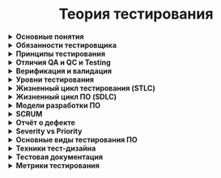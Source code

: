 <h1 align="center"> Теория тестирования</h1>
<details><summary><b>Основные понятия</b></summary></br> 
  
**Тестирование программного обеспечения (Software Testing)** — проверка соответствия реальных и ожидаемых результатов поведения программы, 
проводимая на конечном наборе тестов, выбранном определённым образом.</br> 
  
**Цель тестирования** — проверка соответствия ПО предъявляемым требованиям, убедиться что качество ПО соответствует ожиданиям и требованиям заказчика, 
предоставить актуальную информацию о состоянии продукта на текущий момент, поиск очевидных ошибок в программном обеспечении, 
которые должны быть выявлены до того, как их обнаружат пользователи программы.</br>  
  
**Для чего проводится тестирование ПО?**
<li>Для проверки соответствия требованиям.</li>  
<li>Для обнаружения проблем на более ранних этапах разработки и предотвращение повышения стоимости продукта.</li>  
<li>Обнаружение вариантов использования, которые не были предусмотрены при разработке. А также взгляд на продукт со стороны пользователя.</li>  
<li>Повышение лояльности к компании и продукту, т.к. любой обнаруженный дефект негативно влияет на доверие пользователей.</li><br />

**Качество ПО** – комплекс характеристик программного продукта, определяющих способность выполнять возложенные на него функции.  

**ПАРАМЕТРЫ КАЧЕСТВА ПО:**  

 1. **Функциональность.** ПО признается функциональным, если выполняет возложенные на него задачи, отвечает заданным потребностям пользователей. 
Данный аспект предполагает правильную и точную работу, совместимость всех входящих в состав компонентов.
 2. **Надежность.** Под надежностью ПО понимают бесперебойное выполнение возлагаемых на него задач на заданных условиях в течение установленного времени.
 3. **Юзабилити (удобство использования).** Этот параметр характеризует степень удобства ПО для пользователей, его наглядность, легкость эксплуатации и изучения.
 4. **Эффективность.** Параметру соответствует степень обеспечения продуктом необходимой производительности при заданных условиях.
 5. **Удобство сопровождения.** Этот показатель характеризует простоту анализа, тестирования, коррекции компонентов ПО, его обслуживания, 
а также степень адаптации к новым условиям.
 6. **Портативность.** Степень легкости его переноса на другую платформу. Обеспечение качества ПО предполагает его проверку по каждому из перечисленных 
параметров, выявление слабых сторон и устранение неисправностей.
 7. **Совместимость.** Способность программных компонентов взаимодействовать друг с другом.
 8. **Защищенность.**, т.е. минимизация угроз, связанных с несанкционированным чтением, изменением информации и т. д. Угрозы могут быть также связаны с 
некорректным использованием ПО, внешним воздействием со стороны посторонних лиц, выходом из строя технических средств.
</details>

<details> <summary><b>Обязанности тестировщика</b></summary> </br>
  
**Контроль и поиск проблем**  
В первую очередь, специалист должен контролировать качество разрабатываемых продуктов и анализировать ошибки, 
которые могут возникнуть у конечных потребителей при их использовании.  
**Тестирование**  
Следующий этап – это разработка тестовых наборов и их регулярный прогон, подготовка тестовых данных, 
написание методики тестирования.  
**Анализ**  
Данные, полученные в процессе проверок, анализируются. Обнаруженные недочеты классифицируются и заносятся в базу.  
**Саппорт**  
Тестировщик не устраняет найденные проблемы и недочеты. Он регулирует и поддерживает процесс их ликвидации – 
находит недочеты и сообщает о них тем специалистам, которые занимаются их исправлением (например, разработчикам), 
а также дополняет необходимой информацией о дефекте, если такая требуется.  
**Документирование дефектов**  
Чтобы провести тестирование, зафиксировать его результаты, тестировщик должен корректно внести информацию в 
техническую документацию. Рекомендуется проверять документы на предмет полноты и актуальности данных.  
  
**Hard skills – технические навыки.**
 - Знание OC на уровне продвинутого пользователя
 - Английский язык
 - Знание языки программирования
 - Знание веб-технологий, мобильных приложений, геймдева и т.д
 - Умение гуглить

**Soft skills – личностные характеристики.**
 - Внимательность
 - Усидчивость
 - Обучаемость
 - Коммуникабельность
 - Ответственность
</details>

<details> <summary><b>Принципы тестирования</b></summary></br>
  
 1. **Тестирование демонстрирует наличие дефектов**  
Тестирование только снижает вероятность наличия дефектов, которые находятся в программном обеспечении, 
но не гарантирует их отсутствия.  
 2. **Исчерпывающее тестирование невозможно**  
Полное тестирование с использованием всех входных комбинаций данных, результатов и предусловий физически невыполнимо 
(исключение — тривиальные случаи). 
Задача тестировщика — с минимальными усилиями покрыть как можно больше тестовых случаев и функциональности.  
 3. **Раннее тестирование**  
Следует начинать тестирование на ранних стадиях жизненного цикла разработки ПО, чтобы найти дефекты как можно раньше.  
 4. **Скопление дефектов**  
Большая часть дефектов находится в ограниченном количестве модулей. К этому принципу применим Закон Парето 
(20 % усилий дают 80 % результата, а остальные 80 % усилий — лишь 20 % результата), 80% дефектов находятся в 20% функций. 
Тестировщик должен распределять свои усилия пропорционально фактической плотности дефектов. 
 5. **Парадокс пестицида**  
Если повторять те же тестовые сценарии снова и снова, в какой-то момент этот набор тестов перестанет выявлять новые дефекты. 
ПО все время эволюционирует и многие из ранее найденных дефектов исправляют и старые тесты больше не срабатывают. 
Способы решения:  
  + Что бы преодолеть этот парадокс необходимо периодически вносить изменения в используемые наборы тестов и корректировать 
их для того, чтобы они отвечали новому состоянию системы.    
  + Постоянно изучать новые методы тестирования и внедрять их в свою работу.  
  + Давать прогонять тесты другим участникам команды, что бы разные тестировщики в разное время тестировали одну и туже функциональность.    
 6. **Тестирование зависит от контекста**  
Тестирование проводится по-разному в зависимости от контекста. Выбор методологии, техники или типа тестирования будет напрямую 
зависеть от природы самой программы. Например, программное обеспечение, в котором критически важна безопасность, тестируется 
иначе, чем новостной портал. Или ПО для медицины требует более тщательной проверки чем компьютерная игра. 
Или сайт с большей посещаемостью должен пройти через серьезное тестирование производительности что бы показать 
возможность работы в условии высокой нагрузки.  
  7. **Заблуждение об отсутствии ошибок**  
Отсутствие найденных дефектов при тестировании не всегда означает готовность продукта к релизу. Нахождение и исправление дефектов 
будет не важны если система окажется неудобной в использовании и не будет удовлетворять нужды пользователей.  
</details>

<details> <summary><b>Отличия QA и QC и Testing</b></summary></br>  
  
**Testing** – проверка создаваемого продукта на соответствия требованиям к этому продукту. По факту это реактивная рутинная работа.  

**QC (Quality Control)** — Контроль качества продукта — анализ результатов тестирования и качества новых версий выпускаемого продукта.  
  
К задачам контроля качества относятся:  
 - проверка готовности ПО к релизу  
 - проверка соответствия требований  
 - предоставление объективной картины качества проекта.  
  
**QA (Quality Assurance)** — Обеспечение качества продукта — изучение возможностей по изменению и улучшению процесса разработки, 
улучшению коммуникаций в команде, где тестирование является только одним из аспектов обеспечения качества.
Проводит мероприятия на всех этапах разработки. Проактивная работа: основная задача QA это выстроить систему, которая будет 
превентивно работать на качество продукта, то есть предупреждать какие-то дефекты, наладить процесс так что бы эти дефекты 
были обнаружены как можно раньше.  
  
К задачам обеспечения качества относятся:  
 - проверка технических характеристик и требований к ПО  
 - оценка рисков  
 - планирование задач для улучшения качества продукции  
 - подготовка документации, тестового окружения и данных  
 - тестирование  
 - анализ результатов тестирования, а также составление отчетов и других документов  
  
*На примере создания автомобиля*: testing и qc может определить работают ли все детали, и сама машина так как мы ожидаем из 
правильных ли материалов она сделана, то есть подразумевается, что тестированный объект уже существует и готов к проверке. 
Задачей же qa является обеспечение соответствия всех этапов в конструировании машины определенным стандартам качества 
начиная с планирования и создания чертежей и заканчивая сборкой уже готового автомобиля, то есть качеству объекта уделяется 
внимание еще до того, как сам объект был создан.  
</details>

<details> <summary><b>Верификация и валидация</b></summary></br>  
  
**Верификация (verification)** — это процесс проверки разрабатываемого ПО его требованиям (спецификации). 
Верификация — это статическая проверка, то есть происходит без запуска кода и отвечает на вопрос 
«Делаем ли мы продукт правильно?».  
Происходит всегда до валидации.  
  
**Валидация (validation)** — это процесс проверки разрабатываемого ПО ожиданиям и потребностям пользователя. 
Валидация — это динамическая проверка, то есть происходит с запуском кода и отвечает на вопрос 
«Делаем ли мы правильный продукт?».  
Происходит всегда после верификации.  
  
*На примере создания автомобиля*: верификация покажет выполнен ли автомобиль из соответствующих материалов, 
установлен ли заявленный двигатель, верны ли габариты, то есть все то, что было прописано в спецификации. 
Валидация же покажет поедет ли автомобиль вообще, удобно ли выполнены сиденья, поместится ли в багажник 
большой чемодан, то есть насколько продукт отвечает нуждам.  
  
*На примере формы для авторизации в системе*: верификация – проверяем размеры полей, которые прописаны в спецификации. 
Валидация - если оставить поле с логином пустым и нажать на кнопку «Войти», то система сообщит об ошибке.  
</details>

<details><summary><b>Уровни тестирования</b></summary></br>    
  
Тестирование на разных уровнях производится на протяжении всего жизненного цикла разработки и сопровождения ПО. 
Уровень тестирования определяет то, над чем производятся тесты: над отдельным модулем, группой модулей или системой, в целом.  
  
1. **Компонентное (модульное) тестирование**  
Обычно unit тестированием занимается разработчик программного кода, так как именно unit тесты позволяют протестировать 
отдельные компоненты исходного кода программы. Юнит-тест (unit test), или модульный тест, — это программа, которая проверяет работу
небольшой части кода.  На примере интернет-магазина к таким модулям можно отнести: страницу авторизации, поиск товара, перемещение
товара в корзину, оплата заказа.  
2. **Интеграционное тестирование**  
Тестирование части системы, состоящей из двух и более модулей. Интеграционное тестирование предназначено для проверки 
связи между компонентами, а также взаимодействия с различными частями системы (операционной системой, оборудованием 
либо связи между различными системами). Например: как можно со страницы корзины произвести оплату посредство платежной системы.  
   - *Компонентный интеграционный уровень* - проверяется взаимодействие отдельных модулей одного приложения.  
   - *Системный интеграционный уровень* – тестирование взаимодействия между всеми компонентами одной системы или 
взаимодействие между разными системами или тестирование интерфейсов, с помощью которых взаимодействует система.  
  
Существует 3 вида интерфейсов:  
   - **API (программный интерфейс приложения)** – набор методов который можно использовать для доступа к функциональности 
другой программы. Например: платежные системы, взаимодействия с социальными сетями.  
   - **CLI (интерфейс командной строки)** - инструкции компьютеру даются в основном путём ввода с клавиатуры текстовых строк. 
Командная строка в системе windows.  
   - **GUI (Графический интерфейс пользователя)** – программные функции представлены графическими элементами экрана. 
То, что видим в окне браузера, когда открываем страницу в интернете.  
  
3. **Системное тестирование** – тестирование, которое выполняется на полной интегрированной системе, с целью проверки 
системе исходным требованиям. При этом выявляются дефекты, такие как неверное использование ресурсов системы, 
несовместимость с окружением, непредусмотренные сценарии использования, отсутствующая или неверная функциональность, 
неудобство использования и т.д.  
  
4. **Приемочное тестирование** - процесс тестирования, который проверяет соответствие системы требованиям и проводится 
с целью определения удовлетворяет ли система приемочным критериям, а также для вынесения решения заказчиком принимается 
приложение или нет. По сути, это финальный этап тестирования продукта перед его релизом.  
  
Типы приемочного тестирования:  
   - Пользовательское приемочное тестирование – проводится пользователями конечного продукта.
   - На соответствие контракту
   - Альфа тестирование – тестирование на стороне разработчика.
   - Бета тестирование – тестирование на внешней стороне и без участия разработчиков
</details>

<details> <summary><b>Жизненный цикл тестирования (STLC)</b></summary></br>  
  
**STLC, или жизненный цикл тестирования** — это последовательность действий, проводимых в процессе тестирования, 
с помощью которых гарантируется качество программного обеспечения и его соответствие требованиям.  
  
**Этапы STLC-цикла:**  
  
1. **Анализ требований**  
На этом этапе отдел QA оценивает требования с точки зрения тестирования, ищет требования к софту, которые нужно 
предварительно оценить. Для этого QA-команда может обращаться к представителям заказчика. Требования могут быть 
«функциональными» или «нефункциональными», то есть касаться или не касаться функциональной составляющей софта. 
Также на этом этапе проводится оценка возможности применения автоматизированного тестирования.
Действия на этапе оценки требований:  
   - Определение типов тестирования  
   - Сбор информации о приоритетах в тестировании  
   - Подготовка матрицы отслеживания требований (RTM — Requirement Traceability Matrix)  
   - Определение тестового окружения  
   - Анализ возможности автоматизации тестирования  
  
2. **Планирование тестирования**  
На этапе планирования руководитель команды QA определяет стратегию тестирования и оценивает трудозатраты. 
Также оцениваются ресурсы, тестовое окружение, возможные ограничения и график тестирования. 
На этом же этапе готовится и финализируется план тестирования.  
Действия на этапе планирования:  
   - Подготовка стратегии (или плана тестирования)  
   - Выбор инструментов тестирования  
   - Оценка трудозатрат  
   - Планирование ресурсов, определение ролей и ответственности  
   - Дополнительное обучение команды  
  
3. **Создание тест-кейсов**  
На этом этапе происходит подготовка тестовых данных и создаются тест-кейсы.  
Действия:
   - Создание тест-кейсов (и автотестов, если будет применяться автоматизация)  
   - Подготовка исходных данных для тестирования  
  
4. **Настройка тестового окружения**  
Это настройка харда и софта, в которых будет осуществляться процесс тестирования. 
Это один из критически важных аспектов процесса, он может проходить параллельно этапу создания тест-кейсов. 
QA-команда может и не включаться в этот процесс, если тестовое окружение ей обеспечит команда разработки. 
QA-команда должна будет проверить работоспособность окружения (хотя бы smoke-тестом).  
Действия:  
   - Понять нужную архитектуру, настройки окружения и подготовить список требований к харду и софту  
   - Настроить тестовое окружение и тестовые данные  
   - Провести smoke-тест окружения  
  
5. **Выполнение тестирования**  
На этапе выполнения тестов QA проводит тестирование, выполняя подготовленные тест-кейсы. 
Процесс состоит из выполнения тестовых скриптов (при необходимости эти скрипты могут корректироваться). 
Далее идет создание баг-репортов. Если найдены баги, информация о них передается команде разработки для исправления 
и повторного тестирования QA-командой.  
Действия:  
   - Выполнение тестирования в соответствии с планом  
   - Получение результаты тестирования  
   - Обновление RTM-матрицы (тест-кейсы из RTM-матрицы связываются с найденными багами)  
   - Повторное тестирование исправленных багов  
  
6. **Завершение цикла тестирования**  
На этапе завершения тестирования создается отчет о результатах тестирования. 
QA-команда обсуждает и анализирует баги, делает выводы из возникших проблем, чтобы избежать 
подобных проблем в будущем.  
Действия:  
   - Оценка критериев завершения цикла (основывается на времени, трудозатратах, покрытии тестами)  
   - Подготовка документа с выводами, сделанными во время тестирования  
   - Подготовка отчета о завершении тестирования  
   - Подготовка отчета для клиента с количественными и качественными характеристиками тестируемой системы  
   - Анализ результатов тестирования  
</details>

<details> <summary><b>Жизненный цикл ПО (SDLC)</b></summary><br>   
Стадии разработки ПО — этапы, которые проходят команды разработчиков ПО, прежде чем программа станет доступной для широкого круга пользователей.

Программный продукт проходит следующие стадии:
1.  Анализ требований 
 - Заказчик продукта отвечает на вопрос «Что нужно сделать?», а руководитель проекта – на вопрос «Как это сделать». 
 - Здесь также может принимать участие и бизнес-аналитик, чтобы понять потребности и перевести их в бизнес-требования.
 - Определение и документирование требований в виде ТЗ на разработку ПО и/или спецификации
2.  Планирование
На этом этапе ищем ответ на следующий вопрос: «Что вы хотите сделать?» Этот вопрос может вдохновить вас на понимание юнит-экономики вашего плана 
(затраты и выгоды), факторов снижения рисков и ожидаемых стоимостей.
3.  Проектирование и дизайн
Определение дизайна и архитектуры ПО, а также другие особенности реализации, например, UI/UX-дизайн (ИТ-архитектор, дизайнер, системный аналитик).
4.  Разработка ПО
Непосредственная реализация всех запланированных требований, что делают программисты/разработчики ПО.
5. Тестирование 
По завершению этого этапа вы должны будете в состоянии обеспечить рабочее состояние продукта. 
Отслеживайте ошибки и неточности, выслушивайте чужие точки зрения, и глубоко погружайтесь в вопрос с целью поиска тормозящих выход финального 
продукта ошибок.
6.  Развертывание и сопровождение
Регулирует использование финального продукта.
</details>  
<details> <summary><b>Модели разработки ПО</b></summary><br>  
Модели разработки ПО
1.        КАСКАДНАЯ МЕТОДОЛОГИЯ (WATERFALL MODEL)
Суть модели в том, что каждая стадия проводится один раз, одна за другой. Чтобы приступить к следующей фазе, нужно полностью закончить предыдущую.
Преимущества:
•        Все фазы проекта строго регламентированы и выполняются в четкой последовательности (Полное документирование)
•        Требования к проекту не изменяются на протяжении всего цикла (Прозрачность)
•        Строго фиксированное выполнение всех стадий проекта позволяет планировать ресурсы и сроки завершения работ (Четкое планирование)
Недостатки:
•        Тестирование осуществляется с середины проекта (Раннее тестирование)
•        Поскольку требования неизменны и должны быть четко сформулированы, часто возникают сложности при их написании (Избыточное документирование)
•        Пользователь не может убедиться в качестве продукта до полного завершения его разработки (Отсутствие гибкости)

2.        V-ОБРАЗНАЯ МЕТОДОЛОГИЯ (V-MODEL)
Эта модель – своего рода доработанная версия каскадной методологии, поскольку она помогает избавиться от недостатков, проявляемых ранее.
Ее суть – полный контроль над процессами на всех стадиях разработки с целью убедится в том, что уже можно переходить на следующую ступень. 
Тестирование начинается еще на стадии формулировки требований.
Преимущества:
•        Возможность промежуточного тестирования 
•        Строго регламентированные этапы
•        Низкий уровень риска и избавление от потенциально возможных багов еще на начальных этапах благодаря раннему тестированию
Недостатки:
•        Невозможность адаптации к новым требованиям заказчика (отсутствие гибкости)
•        Процесс разработки длиться долго (иногда даже годами). Как результат, продукт теряет свою актуальность для заказчика

3.        СПИРАЛЬНАЯ (итерационная) МЕТОДОЛОГИЯ (SPIRAL MODEL)
В данной модели жизненный цикл ПО изображен в виде спирали. Она начинается на стадии написания плана и создает так называемые витки по выполнению 
каждого следующего этапа.Таким образом, по окончанию каждого витка мы получаем целостный прототип, прошедший тестирование и дополняющий всю сборку. 
Если этот прототип отвечает всем предъявленным требованиям, он считается готовым к выпуску.
Преимущества:
•        Гибкость проектирования;
•        Достаточно внимания уделено процессу руководства рисками;
•        Новый функционал можно добавить на поздней стадии разработки.
Недостатки:
•        Не всегда все требования известны к началу проектирования;
•        Оценка рисков на каждой стадии влечет за собой достаточно большие затраты;
•        Возможность постоянно оставлять отзывы заказчиком провоцирует обновленные итерации, что влияет на сроки разработки ПО.

4.       Agile (идеология) — манифест разработки программного обеспечения
Мы постоянно открываем для себя более совершенные методы разработки программного обеспечения, занимаясь разработкой непосредственно и помогая 
в этом другим. Благодаря проделанной работе мы смогли осознать, что:

- Люди и взаимодействие важнее процессов и инструментов.
- Работающий продукт важнее исчерпывающей документации.
- Сотрудничество с заказчиком важнее согласования условий контракта.
- Готовность к изменениям важнее следования первоначальному плану.

Основополагающие принципы Agile-манифеста
Мы следуем таким принципам:
1. Наивысшим приоритетом для нас является удовлетворение потребностей заказчика благодаря регулярной и ранней поставке ценного программного обеспечения.
2. Изменение требований приветствуется даже на поздних стадиях разработки. Agile-процессы позволяют использовать изменения для обеспечения заказчику 
конкурентного преимущества.
3. Работающий продукт следует выпускать как можно чаще, с периодичностью от пары недель до пары месяцев.
4. На протяжении всего проекта разработчики и представители бизнеса должны ежедневно работать вместе.
5. Над проектом должны работать мотивированные профессионалы. Чтобы работа была сделана, создайте условия, обеспечьте поддержку и полностью 
доверьтесь им.
6. Непосредственное общение является наиболее практичным и эффективным способом обмена информацией как с самой командой, так и внутри команды.
7. Работающий продукт — основной показатель прогресса.
8. Инвесторы, разработчики и пользователи должны иметь возможность поддерживать постоянный ритм бесконечно. Agile помогает наладить такой
устойчивый процесс разработки.
9. Постоянное внимание к техническому совершенству и качеству проектирования повышает гибкость проекта.
10. Простота — искусство минимизации лишней работы — крайне необходима.
11. Самые лучшие требования, архитектурные и технические решения рождаются у самоорганизующихся команд.
12. Команда должна систематически анализировать возможные способы улучшения эффективности и соответственно корректировать стиль своей работы.
</details>  
<details> <summary><b>SCRUM</b></summary><br>  
Scrum (Скрам) — это не аббревиатура, этот термин взят из регби, который обозначает схватку вокруг мяча.

Сам термин Scrum можно определить так — это методология управления проектами, которая построена на принципах тайм-менеджмента. 
Основной ее особенностью является вовлеченность в процесс всех участников, причем у каждого участника есть своя определенная роль. 
Суть в том, что не только команда работает над решением задачи, но все те, кому интересно решение задачи. Не просто поставили задачу 
и расслабились, а постоянно «работают» с командой и эта работа не означает только постоянный контроль.

Основные термины, которые используются в методологии:

Владелец продукта (Product owner) — человек, который имеет непосредственный интерес в качественном конечном продукте, он понимает, как это продукт 
должен выглядеть/работать. Этот человек не работает в команде, он работает на стороне заказчика/клиента (это может быть как другая компания, так и 
другой отдел), но этот человек работает с командой. И это тот человек, который расставляет приоритеты для задач.
Scrum-мастер — это человек, которого можно назвать руководителем проекта, хотя это не совсем так. Главное, что это человек «зараженный Scrum-бациллой» 
настолько, что несет ее как своей команде, так и заказчику и, соответственно, следит за тем, чтобы все принципы Scrum соблюдались.
Scrum-команда — это команда, которая принимает все принципы Scrum и готова с ними работать.
Спринт — отрезок времени, который берется для выполнения определенного (ограниченного) списка задач. Рекомендуется брать 2-4 недели (длительность 
определяется командой один раз).
Бэклог (backlog) — это список всех работ. Можно сказать, это ежедневник общего пользования. Различают 2 вида бэклогов: Product-бэклог и спринт-бэклог.

1.Product-бэклог — это полный список всех работ, при реализации которых мы получим конечный продукт.

2. Спринт-бэклог — это список работ, который определила команда и согласовала с Владельцем продукта на ближайший отчетный период (спринт). 
Задания в спринт-бэклог берутся из product-бэклога.

Планирование спринта — это совещание, на котором присутствуют все (команда, Scrum-мастер, Владелец продукта). В течение этого совещания Владелец 
продукта определяет приоритеты заданий, которые он хотел бы увидеть выполненными по истечении спринта. Команда оценивает по времени, сколько из 
желаемого они могут выполнить. В итоге получается список заданий, который не может меняться в течение спринта и к концу спринта должен быть 
полностью выполнен."
Требования и их анализ
"Требования — это спецификация (описание) того, что должно быть реализовано.
Требования описывают то, что необходимо реализовать, без детализации технической стороны решения.
Атрибуты требований:
1.        Корректность — точное описание разрабатываемого функционала.
2.        Проверяемость — способ однозначной проверки выполнено требование или нет.
3.        Полнота — в требовании должна содержаться вся необходимая для реализации функциональности информация.
В условиях массового интернет-мошенничества с кредитными картами дополнительной степенью защиты является CVV2 
номер, идущий за номером карты на обратной ее стороне (на полоске с подписью). Продюсер по незнанию или по халатности может не 
предусмотреть в опеке, что пользователь должен ввести CVV2 при регистрации карты, что в итоге приведет к большему
числу мошеннических транзакций.
4.        Недвусмысленность — требование должно содержать однозначные формулировки. 
«Отчет должен загружаться быстро» → что значит «быстро»?
пользователь будет уверен, что страница будет грузиться доли секунды, даже если это сложный отчет на многомиллионных данных;
разработчик прикинет, что в таких объемах 5 секунд нормальное время отклика, даже быстрое.
Отчет за год должен загружаться не более секунды.
5.        Непротиворечивость — требование не должно содержать внутренних противоречий и противоречий другим требованиям и документам.
Например, есть страница нефункциональных требований, где написано, что любая страница должна грузится не более 3 секунд.
Аналитик пишет ТЗ на новый модуль отчетности, который использует много данных и сложные формулы. И он пишет, что отчет может грузиться 
вплоть до минуты. Явное противоречие!
6.        Приоритетность — у каждого требования должен быть приоритет (количественная оценка степени значимости требования).
 Этот атрибут позволит грамотно управлять ресурсами на проекте.
7.        Атомарность — требование нельзя разбить на отдельные части без потери деталей.
8.        Модифицируемость — в каждое требование можно внести изменение.
9.        Прослеживаемость — каждое требование должно иметь уникальный идентификатор, по которому на него можно сослаться.
10.      Осуществимость — этот пункт обычно проверяют разработчики. Они остужают буйные фантазии из серии «загружать миллионы данных 
за 0,1 секунду» или что-то архитектурно сложное. Бывает такое, что на бумаге всё звучит просто, а вот сделать это займет человеко-месяц в лучшем случае.
</details>  
<details> <summary><b>Отчёт о дефекте</b></summary><br> 
Дефект (bug) — отклонение фактического результата от ожидаемого.

Отчёт о дефекте (bug report) — документ, который содержит отчет о любом недостатке в компоненте или системе, 
который потенциально может привести компонент или систему к невозможности выполнить требуемую функцию.
Самые популярные  бак трэкинговые системы: JIRA, Trello, Azure DevOps, Redmine, Яндекс Трекер, Mantis, Bugzilla, Youtrack

Атрибуты отчета о дефекте:
1.        Уникальный идентификатор (ID) — присваивается автоматически системой при создании баг-репорта.
2.        Тема (краткое описание, Summary) — кратко сформулированный смысл дефекта, отвечающий на вопросы: Что? Где? Когда (при каких условиях)?
3.        Подробное описание (Description) — более широкое описание дефекта (указывается опционально).
4.        Шаги для воспроизведения (Steps To Reproduce) — описание четкой последовательности действий, которая привела к выявлению дефекта. 
           В шагах воспроизведения должен быть описан каждый шаг, вплоть до конкретных вводимых значений, если они играют роль в воспроизведении дефекта.
5.        Фактический результат (Actual result) — описывается поведение системы на момент обнаружения дефекта в ней. чаще всего, 
содержит краткое описание некорректного поведения (может совпадать с темой отчета о дефекте).
6.        Ожидаемый результат (Expected result) — описание того, как именно должна работать система в соответствии с документацией.
7.        Вложения (Attachments) — скриншоты, видео или лог-файлы.
8.        Серьёзность дефекта (важность, Severity) — характеризует влияние дефекта на работоспособность приложения.
9.        Приоритет дефекта (срочность, Priority) — указывает на очерёдность выполнения задачи или устранения дефекта.
10.      Статус (Status) — определяет текущее состояние дефекта. Статусы дефектов могут быть разными в разных баг-трекинговых системах.
11.      Окружение (Environment) – окружение, на котором воспроизвелся баг.

СТАДИИ ЖИЗНЕННОГО ЦИКЛА ОШИБКИ
1. Тестировщик обнаруживает дефект.
2. Тестировщик пишет отчет об ошибке в систему управления дефектами (статус New (новый)) и перенаправляет его на разработчика (статус Assigned (назначен)).
3. Разработчик изучает ошибку, ее возможности воспроизведения и по полученным результатам соотносит ее к одному из статусов:
Duplicate (дубликат) – подобный дефект уже существует в системе по отслеживанию ошибок;
Rejected (отклонен) – ошибка не требует внесения корректив, поскольку ее влияние на продукт незначительное;
Deferred (отсрочен) – корректировку данной ошибки можно осуществить в другой версии программы;
Not a bug (не баг) – дефект не есть ошибкой, поэтому вносит коррективы не требуется;
Open (открыт) – дефект в процессе исправления;
Fixed (исправлен) – код изменен и протестирован разработчиком.
4.Тестировщик повторно проверяет ошибку (статус «Retesting» (повторное тестирование)).
5. Если дефект исправлен, тестировщик его закрывает (статусы «Verified» (проверен), затем «Closed» (закрыт)).
6. Если дефект проявляется и дальше, он опять передается на редактирование разработчику (статусы «Reopened» (переоткрыт), «Assigned» (назначен)) 
и вновь проходит через каждую стадию цикла.
</details>  
<details> <summary><b>Severity vs Priority</b></summary><br> 
Серьёзность (severity) показывает степень ущерба, который наносится проекту существованием дефекта. 
Severity выставляется тестировщиком.

Градация Серьезности дефекта (Severity):
•        Блокирующий (S1 – Blocker)
тестирование значительной части функциональности вообще недоступно. Блокирующая ошибка, приводящая приложение в 
нерабочее состояние, в результате которого дальнейшая работа с тестируемой системой или ее ключевыми функциями становится невозможна. 
Пример: сайт не открывается или выдаёт ошибку при любом действии.
•        Критический (S2 – Critical)
критическая ошибка, неправильно работающая ключевая бизнес-логика, дыра в системе безопасности, проблема, приведшая к временному 
падению сервера или приводящая в нерабочее состояние некоторую часть системы, то есть не работает важная часть одной какой-либо 
функции либо не работает значительная часть, но имеется workaround (обходной путь/другие входные точки), позволяющий продолжить тестирование. 
Пример: В интернет-магазине не работает функция оплаты картой. Заказ можно оформить, но для оплаты приходится связываться с менеджерами.
•        Значительный (S3 – Major)
не работает важная часть одной какой-либо функции/бизнес-логики, но при выполнении специфических условий, либо есть workaround, 
позволяющий продолжить ее тестирование либо не работает не очень значительная часть какой-либо функции. Также относится к дефектам
с высокими visibility – обычно не сильно влияющие на функциональность дефекты дизайна, которые, однако, сразу бросаются в глаза. 
Пример: при нажатии на кнопку “Оставить почту и получить скидку”, пользователю автоматически назначается скидка даже если он не оставил контакты.
•        Незначительный (S4 – Minor)
часто ошибки GUI, которые не влияют на функциональность, но портят юзабилити или внешний вид. Также незначительные функциональные 
дефекты, либо которые воспроизводятся на определенном устройстве. Пример: неправильно масштабируется рекламный баннер при уменьшении окна. 
Наплывающие друг на друга кнопки.
•        Тривиальный (S5 – Trivial)
почти всегда дефекты на GUI — опечатки в тексте, несоответствие шрифта и оттенка и т.п., либо плохо воспроизводимая ошибка, не касающаяся 
бизнес-логики, проблема сторонних библиотек или сервисов, проблема, не оказывающая никакого влияния на общее качество продукта.

Срочность (priority) показывает, как быстро дефект должен быть устранён. Priority выставляется менеджером, тимлидом или заказчиком
Градация Приоритета дефекта (Priority):
•        P1 Высокий (High)
Критическая для проекта ошибка. Должна быть исправлена как можно быстрее.
•        P2 Средний (Medium)
Не критичная для проекта ошибка, однако требует обязательного решения.
•        P3 Низкий (Low)
Наличие данной ошибки не является критичным и не требует срочного решения. Может быть исправлена, когда у команды появится время на ее устранение.

Высокий приоритет и низкая серьезность
Такое сочетание бывает, когда баг на функционал влияет незначительно, но зато на пользовательский опыт влияет очень сильно. Также в эту категорию 
попадают баги, не влияющие на программу, но требующие исправления.
1. Кнопки перекрывают друг друга. Они кликабельны, но визуальное впечатление портится.
2. Логотип компании на главной странице содержит орфографическую ошибку. На функционал это вообще не влияет, но портит пользовательский опыт. 
Этот баг нужно исправить с высоким приоритетом, несмотря не то, что на продукт он влияет минимально.

Высокая серьезность и низкий приоритет
Такое сочетание бывает у багов, которые возникают в отдельных функциях программы. Эти баги не позволяют пользоваться системой, при этом
 обойти их невозможно. Но сами функции, содержащие эти дефекты, конечным потребителем используются  редко.

1. Домашняя страница сайта ужасно выглядит в старых браузерах. Перекрывается текст, не загружается логотип. Это мешает пользоваться продуктом, 
поэтому серьезность бага высокая. Но так как очень мало пользователей открывают сайт при помощи устаревшего браузера, такой баг получает низкий приоритет.
2. Допустим, у нас есть приложение для банкинга. Оно правильно рассчитывает ежедневный, ежемесячный и ежеквартальный отчет, но при расчете годового 
возникают проблемы. Этот баг имеет высокую степень серьезности. Но если сейчас формирование годовой отчетности не актуально, такой дефект имеет низкий 
приоритет: его можно исправить в следующем релизе.
</details>  
<details> <summary><b>Основные виды тестирования ПО</b></summary><br> 

Вид тестирования — это совокупность активностей, направленных на тестирование заданных характеристик системы 
или её части, основанная на конкретных целях.

1.      Классификация по запуску кода на исполнение:
•        Статическое тестирование — процесс тестирования, который проводится для верификации практически любого а
ртефакта разработки: программного кода компонент, требований, системных спецификаций, функциональных спецификаций,
 документов проектирования и архитектуры программных систем и их компонентов.
•        Динамическое тестирование — тестирование проводится на работающей системе, не может быть осуществлено 
без запуска программного кода приложения.

2.      Классификация по знанию кода:
•        Тестирование белого ящика — метод тестирования ПО, который предполагает полный доступ к коду проекта.
•        Тестирование серого ящика — метод тестирования ПО, который предполагает частичный доступ к коду проекта 
(комбинация White Box и Black Box методов).
•        Тестирование чёрного ящика — метод тестирования ПО, который не предполагает доступа к системе. 
Основывается на работе исключительно с внешним интерфейсом тестируемой системы. 
К примеру, тестирование сайта, не зная особенностей его реализации, используя только предусмотренные разработчиком поля ввода и кнопки. 

3.      Классификация по степени автоматизации:
•        Ручное тестирование – исполнение тестов вручную, без использования средств автоматизации.
•        Автоматизированное тестирование – подразумевает использование специального ПО. Помогает автоматизировать 
часто повторяющиеся, но необходимые для максимизации тестового покрытия задачи. 
Основные объекты для автоматизации: регрессионное тестирование, смок тестирование   

4.      Классификация по принципам работы с приложением:
•        Позитивное тестирование — тестирование, при котором используются только корректные данные. 
Выполняется в первую очередь.
•        Негативное тестирование — тестирование приложения, при котором используются некорректные 
данные и выполняются некорректные операции.

5.      Классификация по степени важности:
•        Дымовое тестирование (smoke test) — тестирование, выполняемое на новой сборке, с целью подтверждения того,
 что программное обеспечение стартует и выполняет основные для бизнеса функции. 
На примере интернет-магазина: это один тест кейс, когда мы авторизуемся в системе – ищем товар – добавляем его в 
корзину – производим оплату – подтверждаем ее – получаем заказ. 
Смок тест отвечает только либо ДА, либо НЕТ, то есть пройден кейс или нет. 
Должны быть быстрыми и легковесными, что бы можно было часто их запускать.  
•        Тестирование критического пути (critical path) — направлено для проверки функциональности, используемой обычными 
пользователями во время их повседневной деятельности. Типичный пользователь в повседневной жизни выполняет 
типичные задачи. Чаще всего на практике на данном уровне тестирования проверяется основная масса требований к продукту. 
Пример: возможность набора текста, вставки картинок, возможность войти на сайт, создать запись, и т.д.
•        Расширенное тестирование (extended) — тестирование, при котором проверяется нестандартное использование 
программного продукта, границы переполнения массивов данных, ввод специальных символов, нелогичное клики по кнопкам,
 открыть одно окно и закрыть предыдущее, и так далее.

6.      Классификация в зависимости от исполнителей:
•        Альфа-тестирование — является ранней версией программного продукта. Может выполняться внутри 
организации-разработчика с возможным частичным привлечением конечных пользователей.
•        Бета-тестирование — программное обеспечение, выпускаемое для ограниченного количества пользователей (фокус группа).
 Главная цель — получить фидбэк клиентов о продукте и внести соответствующие изменения.

7.       Классификация по исполнению сценария:
•        Ad-hoc тестирование – тестирование без спецификаций, планов и разработанных тест кейсов (импровизация).
•        Исследовательское тестирование – каждый последующий тест выбирается на основании результатов предыдущего.
•        Сценарное тестирование – классическое тестирование по предварительно написанным и задокументированным тестовым сценариям.

8.      Классификация по целям тестирования:
•        Функциональное тестирование (functional testing) — направлено на проверку корректности работы функциональности приложения. 
Основная задача – подтвердить, что продукт обладает всем функционалом, который необходим заказчику. 
•        Нефункциональное тестирование (non-functional testing) — тестирование свойств компонента или системы, которые 
не относящихся к функциональности.
1.      Тестирование производительности (performance testing) — определение стабильности и потребления ресурсов в условиях 
различных сценариев использования и нагрузок.
•             Нагрузочное тестирование (load testing) — определение или сбор показателей производительности и времени отклика 
программно-технической системы или устройства в ответ на внешний запрос с целью установления соответствия требованиям,
предъявляемым к данной системе (устройству).
•             Стрессовое тестирование (stress testing) — тип тестирования, направленный для проверки, как система обращается с 
нарастающей нагрузкой (количеством одновременных пользователей).
•             Объёмное тестирование (volume testing) — это тип тестирования программного обеспечения, которое проводится для 
тестирования программного приложения с увеличением объемов данных.
•             Тестирование надёжности (reliability testing) — один из видов нефункционального тестирования ПО, целью которого 
является проверка работоспособности приложения при длительном тестировании с ожидаемым уровнем нагрузки.
2.        Тестирование на отказ и восстановление – тестирование системы на предмет восстановления после ошибок и сбоев. 
Тестирование на отказ и восстановление очень важно для систем, работающих по принципу “24x7”. 
Если Вы создаете продукт, который будет работать, например в интернете, то без проведения данного вида тестирования 
Вам просто не обойтись так как каждая минута простоя или потеря данных в случае отказа оборудования, может стоить вам денег,
 потери клиентов и репутации на рынке.
3.        Тестирование масштабируемости (scalability testing) — тестирование, которое измеряет производительность сети или
системы, когда количество пользовательских запросов увеличивается или уменьшается.
4.        Тестирование установки (installation testing) — тестирование, направленное на проверку успешной установки и настройки, 
обновления или удаления приложения.
5.        Конфигурационное тестирование – исследование работоспособности программной системы в условиях различных программных конфигураций.
•            Кроссплатформенное тестирование
•            Кросс браузерное тестирование  
6.        Тестирование интерфейса (GUI/UI testing) — проверка соответствия требований к графическому интерфейсу.
7.        Тестирование доступности - проверка соответствия ПО общепризнанным стандартам доступности. Доступность системы 
людям с ограниченными возможностями. 
8.        Тестирование удобства использования (usability testing) — это метод тестирования, направленный на установление степени
удобства использования, понятности и привлекательности для пользователей разрабатываемого продукта в контексте заданных условий.
9.        Тестирование локализации (localization testing) l10n— проверка адаптации программного обеспечения для определенной 
аудитории в соответствии с ее языковыми и культурными особенностями.
10.      Тестирование безопасности (security testing) — это стратегия тестирования, используемая для проверки безопасности системы, 
а также для анализа рисков, связанных с обеспечением целостного подхода к защите приложения, атак хакеров, вирусов, 
несанкционированного доступа к конфиденциальным данным. Тестирование защищенности ПО. 
11.       Санитарное или Санити тестирование (Sanity Testing) - относится к виду тестирования, которое используется с целью доказательства 
работоспособности конкретной функции или модуля согласно заявленным техническим требованиям. Зачастую санитарное тестирование используют
для проверки какой либо части программы или приложения в результате внесенных изменений на нее со стороны факторов окружающей среды.
12.       Регрессионное тестирование (regression testing) — тестирование уже проверенной ранее функциональности после внесения
изменений в код приложения (к примеру, починка дефекта, слияние кода, миграция на другую операционную систему, базу данных, 
веб сервер или сервер приложения), для уверенности в том, что эти изменения не внесли ошибки в областях, которые не подверглись 
изменениям. Выбор тестов для регрессии: 
•        Безопасность, критичные для бизнеса функции
•        Часто меняющиеся области 
•        Модули с высокой вероятностью ошибки 
13.      Повторное/подтверждающее тестирование (re-testing/confirmation testing) — тестирование, во время которого исполняются 
тестовые сценарии, выявившие ошибки во время последнего запуска, для подтверждения успешности исправления этих ошибок.
</details>  
<details> <summary><b>Техники тест-дизайна</b></summary><br> 
Тест-дизайн — это этап тестирования ПО, на котором проектируются и создаются тестовые случаи.

Техники тест-дизайна:
1.        Тестирование на основе классов эквивалентности (equivalence partitioning) — это техника, при которой функционал (часто диапазон возможных вводимых значений) разделяется на группы эквивалентных по своему влиянию на систему значений. 
ПРИМЕР: есть диапазон допустимых значений от 1 до 10, выбирается одно верное значение внутри интервала (например, 5) и одно неверное значение вне интервала — 0.
2.        Техника анализа граничных значений (boundary value testing) — это техника проверки поведения продукта на крайних (граничных) значениях входных данных. 
Если брать выше ПРИМЕР: в качестве значений для позитивного тестирования берется минимальная и максимальная границы (1 и 10), и значения больше и меньше границ (0 и 11).
3.        Попарное тестирование (pairwise testing) — это техника формирования наборов тестовых данных из полного набора входных данных в системе, которая позволяет существенно сократить количество тест-кейсов. 
Используется для тестирования, например, фильтров, сортировок.
4.        Тестирование на основе состояний и переходов (State-Transition Testing) — применяется для фиксирования требований и описания дизайна приложения. 
5.        Предугадывание ошибки (Error Guessing — EG). Это когда тестировщик использует свои знания системы и способность к интерпретации спецификации на предмет того, чтобы «предугадать» при каких входных условиях система может выдать ошибку.
6.        Исчерпывающее тестирование (Exhaustive Testing — ET) — подразумевается проверка всех возможные комбинации входных значений. На практике не используется.
7.        Таблицы принятия решений (Decision Table Testing) — показывает возможные комбинации входных данных и ожидаемых результатов.
8.        Доменный анализ (Domain Analysis Testing) — это техника основана на разбиении диапазона возможных значений переменной на поддиапазоны, с последующим выбором одного или нескольких значений из каждого домена для тестирования.
9.        Сценарий использования (Use Case Testing) — Use Case описывает сценарий взаимодействия двух и более участников (как правило — пользователя и системы).
</details>  
<details> <summary><b>Тестовая документация</b></summary><br> 
Тест план (Test Plan) — это документ, который описывает весь объем работ по тестированию, начиная с описания объекта, стратегии, 
расписания, критериев начала и окончания тестирования, до необходимого в процессе работы оборудования, специальных знаний, 
а также оценки рисков.

Критерии начала тестирования:
 - готовность тестовой платформы (тестового стенда)
 - законченность разработки требуемого функционала
 - наличие всей необходимой документации

Следует выделить 3 основных критерия для остановки, завершения тестирования:
 - Время
 - Бюджет
 - Все тест кейсы пройдены, найденные баги исправлены и перепроверены

Основные пункты, из которых может состоять тест-план перечислены в стандарте IEEE 829.
Неотъемлемой частью тест-плана является Traceability matrix — Матрица соответствия требований (МСТ) — это таблица, содержащая 
соответствие функциональных требований (functional requirements) продукта и подготовленных тестовых сценариев (test cases). 
В заголовках колонок таблицы расположены требования, а в заголовках строк — тестовые сценарии. На пересечении — отметка, 
означающая, что требование текущей колонки покрыто тестовым сценарием текущей строки. МСТ используется для покрытия продукта тестами.

Тестовая стратегия — определяет то, как мы тестируем продукт. Это набор мыслей и идей, которые направляют процесс тестирования. 
Дополняет тест-план и содержит общий подход к тестированию. 
По большому счёту правильная тестовая стратегия:
•        обозначает цели;
•        показывает, что нужно предпринять для достижения результата.

Пользовательские истории (User Story) — способ описания требований к разрабатываемой системе, сформулированных как одно или более 
предложений на повседневном или деловом языке пользователя. Пользовательские истории используются гибкими методологиями разработки 
программного обеспечения для спецификации требований.
User Story  —  это короткая формулировка намерения, описывающая что-то, что система должна делать для пользователя.
Примеры:
 - Залогиниться в мой портал мониторинга энергопотребления.
 - Посмотреть ежедневный уровень потребления.
 - Проверить мой текущий тариф.

Чек-лист (check list) — это документ, содержащий список проверок того, что должно быть протестировано. Содержит результат проверок.
Чаще всего чек-лист содержит только действия, без ожидаемого результата. Чек-лист менее формализован. 
 
Тестовый сценарий (test case) — это документ, описывающий совокупность шагов, конкретных условий и параметров, необходимых 
для проверки реализации тестируемой функции или её части.
Атрибуты тест кейса:
•        Идентификатор
•        Заглавие
•        Предусловия (PreConditions) — список действий, которые приводят систему к состоянию пригодному для проведения основной 
проверки. Либо список условий, выполнение которых говорит о том, что система находится в пригодном для проведения основного теста состояния.
•        Шаги (Steps) — список действий, переводящих систему из одного состояния в другое, для получения результата, на основании 
которого можно сделать вывод о удовлетворении реализации, поставленным требованиям.
•        Ожидаемый результат (Expected result)
•        Фактический результат
Системы управления тест кейсами: TestRail, TestLink, плагины для JIRA (Zephyr, Xray).

Тест Сьют (тестовый набор) — это набор тест кейсов, которые объединены тем, что относятся к одному тестируемому модулю, 
функциональности, приоритету или одному типу тестирования. Каждый тест сьют состоит из более чем одного тест кейса и зачастую 
выполняется всей «пачкой» в процессе тестирования.
</details>  
<details> <summary><b>Метрики тестирования</b></summary><br>   
1. Удовлетворенность пользователей - опросы об удовлетворенности пользователей и тикеты поддержки, которые выявляют ошибки.
2. Метрика тестирования ПО — это критерий для отслеживания эффективности усилий по обеспечению качества. 
Сначала вы устанавливаете показатели успеха на этапе планирования. Затем сравниваете их с полученной метрикой после завершения процесса.
Тестовое покрытие — это «плотность» покрытия тестами выполняемого программного кода ПО или требований к нему.
Чем больше проверок будет создано, тем высшего уровня достигнет тестовое покрытие на любом проекте.
Но, стоит понимать, что до полного покрытия «дойти» не выйдет, поскольку протестировать все 100% наполненности ПО никогда не получится!
Оценка тестового покрытия содержит сразу несколько методологических подходов, а именно:
•        Покрытие требований (Данная метрика исчисляется по следующей формуле: 
Тестовое покрытие = (количестов требований, покрытых тест-кейсами/общее количество требований)x100%);
•        Покрытие программного кода (Логика метрики обсчитывается по такой формуле: 
Тестовое покрытие = (количество строк кода, покрытых тест-кейсами/общее количество строк кода)x100%)
3. % дефектов, найденных пользователями - (Дефектов выявлено пользователями / Всего зарегистрировано дефектов) × 100%
4. Покрытие GUI - (Объектов покрыто тестами / Всего объектов) × 100%
Где в качестве объектов могут выступать:
• Экранные формы
• Элементы графического интерфейса
5. Покрытие API - (Объектов покрыто тестами / Всего объектов) × 100% 
Где в качестве объектов могут выступать:
• Функции API
• Интерфейсы интеграции 
</details>  
